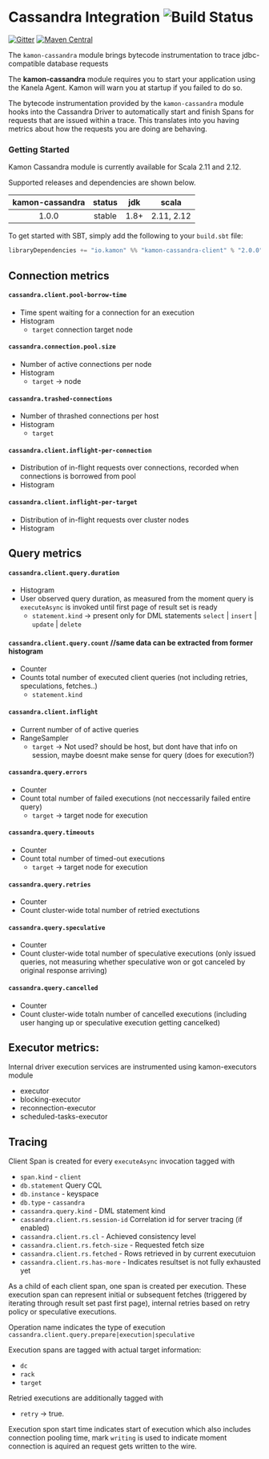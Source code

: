 Cassandra Integration   ![Build Status](https://travis-ci.org/kamon-io/kamon-cassandra.svg?branch=master)
==========================

[![Gitter](https://badges.gitter.im/Join%20Chat.svg)](https://gitter.im/kamon-io/Kamon?utm_source=badge&utm_medium=badge&utm_campaign=pr-badge&utm_content=badge)
[![Maven Central](https://maven-badges.herokuapp.com/maven-central/io.kamon/kamon-cassandra_2.12/badge.svg)](https://maven-badges.herokuapp.com/maven-central/io.kamon/kamon-cassandra_2.12)


The `kamon-cassandra` module brings bytecode instrumentation to trace jdbc-compatible database requests

The <b>kamon-cassandra</b> module requires you to start your application using the Kanela Agent. Kamon will warn you
at startup if you failed to do so.

The bytecode instrumentation provided by the `kamon-cassandra` module hooks into the Cassandra Driver to automatically
start and finish Spans for requests that are issued within a trace. This translates into you having metrics about how
the requests you are doing are behaving.

### Getting Started

Kamon Cassandra module is currently available for Scala 2.11 and 2.12.

Supported releases and dependencies are shown below.

| kamon-cassandra  | status | jdk  | scala            
|:------:|:------:|:----:|------------------
|  1.0.0 | stable | 1.8+ | 2.11, 2.12  

To get started with SBT, simply add the following to your `build.sbt`
file:

```scala
libraryDependencies += "io.kamon" %% "kamon-cassandra-client" % "2.0.0"
```


## Connection metrics
#### `cassandra.client.pool-borrow-time`
- Time spent waiting for a connection for an execution
- Histogram
    - `target` connection target node

#### `cassandra.connection.pool.size`
- Number of active connections per node
- Histogram
    - `target` -> node

#### `cassandra.trashed-connections`
- Number of thrashed connections per host
- Histogram
    - `target`


#### `cassandra.client.inflight-per-connection`
- Distribution of in-flight requests over connections, recorded when connections is borrowed from pool
- Histogram


#### `cassandra.client.inflight-per-target`
- Distribution of in-flight requests over cluster nodes
- Histogram



## Query metrics


#### `cassandra.client.query.duration`
- Histogram
- User observed query duration, as measured from the moment query is `executeAsync` is invoked until first page of result set is ready
    - `statement.kind` -> present only for DML statements `select` | `insert` | `update` | `delete`

#### `cassandra.client.query.count`  //same data can be extracted from former histogram
- Counter 
- Counts total number of executed client queries (not including retries, speculations, fetches..)
    - `statement.kind`

#### `cassandra.client.inflight`
- Current number of of active queries
- RangeSampler 
    - `target` -> Not used? should be host, but dont have that info on session, maybe doesnt make sense for query (does for execution?)

#### `cassandra.query.errors`
- Counter 
- Count total number of failed executions (not neccessarily failed entire query)
    - `target` -> target node for execution

#### `cassandra.query.timeouts`
- Counter 
- Count total number of timed-out executions
    - `target` -> target node for execution

#### `cassandra.query.retries`
- Counter 
- Count cluster-wide total number of retried exectutions

#### `cassandra.query.speculative`
- Counter 
- Count cluster-wide total number of speculative executions (only issued queries, not measuring whether speculative won or got canceled by original response arriving)

#### `cassandra.query.cancelled`
- Counter 
- Count cluster-wide totaln number of cancelled executions (including user hanging up or speculative execution getting cancelked)




## Executor metrics:

Internal driver execution services are instrumented using kamon-executors module
- executor
- blocking-executor
- reconnection-executor
- scheduled-tasks-executor



## Tracing
Client Span is created for every `executeAsync` invocation tagged with
- `span.kind` - `client`
- `db.statement` Query CQL
- `db.instance` - keyspace
- `db.type` - `cassandra`
- `cassandra.query.kind` - DML statement kind
- `cassandra.client.rs.session-id` Correlation id for server tracing (if enabled)
- `cassandra.client.rs.cl` - Achieved consistency level
- `cassandra.client.rs.fetch-size` - Requested fetch size
- `cassandra.client.rs.fetched` - Rows retrieved in by current executuion
- `cassandra.client.rs.has-more` - Indicates resultset is not fully exhausted yet


As a child of each client span, one span is created per execution. These execution span can represent
initial or subsequent fetches (triggered by iterating through result set past first page), internal retries
based on retry policy or speculative executions.


Operation name indicates the type of execution
    `cassandra.client.query.prepare|execution|speculative`

Execution spans are tagged with actual target information:
- `dc`
- `rack`
- `target`



Retried executions are additionally tagged with 
- `retry` -> true.


Execution spon start time indicates start of execution which also includes connection pooling time,
mark `writing` is used to indicate moment connection is aquired an request gets written to the wire.

